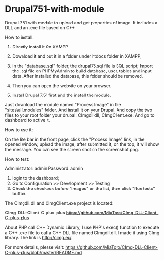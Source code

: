 # Drupal751-with-module
Drupal 7.51 with module to upload and get properties of image. It includes a DLL and an .exe file based on C++

How to install:

1) Directly install it On XAMPP

1) Download it and put it in a folder under htdocs folder in XAMPP;
2) in the "database_sql" folder, the drupal75.sql file is SQL script; 
Import the .sql file on PHPMyAdmin to build database, user, tables and input data. 
After installed the database, this folder should be removed.
3) Then you can open the website on your browser.

2) Install Drupal 7.51 first and the install the module. 

Just download the module named "Process Image" 
in the "sites\all\modules" folder. And install it on your Drupal. And copy the two files to your root folder 
your drupal: CImgdll.dll, CImgClient.exe. And go to dashboard to active it. 

How to use it:

On the life bar in the front page, click the "Process Image" link, in the opened window, upload the image,
after submitted it, on the top, it will show the message. You can see the screen shot on the screenshot.png.

 
How to test:

Administrator: admin
Password: admin

1) login to the dashboard;
2) Go to Configuration >> Development >> Testing
3) Check the checkbox before "Images" on the list, then click "Run tests" button. 

The CImgdll.dll and CImgClient.exe project is located: 

CImg-DLL-Client-C-plus-plus
https://github.com/MiaToro/CImg-DLL-Client-C-plus-plus

About PHP call C++ Dynamic Library, I use PHP's exec() function to execute a C++ .exe file to 
call a C++ DLL file named CImgdll.dll. I made it using CImg library. The link is http://cimg.eu/.

For more details, please visit: https://github.com/MiaToro/CImg-DLL-Client-C-plus-plus/blob/master/README.md

